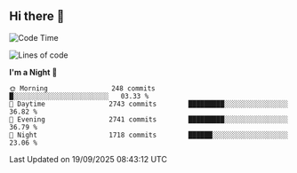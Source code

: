 ## Hi there 👋

<!--
**Wangmerlyn/Wangmerlyn** is a ✨ _special_ ✨ repository because its `README.md` (this file) appears on your GitHub profile.

Here are some ideas to get you started:

- 🔭 I’m currently working on ...
- 🌱 I’m currently learning ...
- 👯 I’m looking to collaborate on ...
- 🤔 I’m looking for help with ...
- 💬 Ask me about ...
- 📫 How to reach me: ...
- 😄 Pronouns: ...
- ⚡ Fun fact: ...
-->
<!--START_SECTION:waka-->
![Code Time](http://img.shields.io/badge/Code%20Time-573%20hrs%204%20mins-blue)

![Lines of code](https://img.shields.io/badge/From%20Hello%20World%20I%27ve%20Written-41.7%20million%20lines%20of%20code-blue)

**I'm a Night 🦉** 

```text
🌞 Morning                248 commits         █░░░░░░░░░░░░░░░░░░░░░░░░   03.33 % 
🌆 Daytime                2743 commits        █████████░░░░░░░░░░░░░░░░   36.82 % 
🌃 Evening                2741 commits        █████████░░░░░░░░░░░░░░░░   36.79 % 
🌙 Night                  1718 commits        ██████░░░░░░░░░░░░░░░░░░░   23.06 % 
```



 Last Updated on 19/09/2025 08:43:12 UTC
<!--END_SECTION:waka-->

